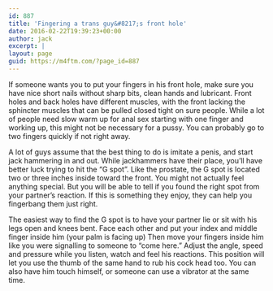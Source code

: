 ```yaml
---
id: 887
title: 'Fingering a trans guy&#8217;s front hole'
date: 2016-02-22T19:39:23+00:00
author: jack
excerpt: |
layout: page
guid: https://m4ftm.com/?page_id=887
---
```

If someone wants you to put your fingers in his front hole, make sure you have nice short nails without sharp bits, clean hands and lubricant. Front holes and back holes have different muscles, with the front lacking the sphincter muscles that can be pulled closed tight on sure people. While a lot of people need slow warm up for anal sex starting with one finger and working up, this might not be necessary for a pussy. You can probably go to two fingers quickly if not right away.

A lot of guys assume that the best thing to do is imitate a penis, and start jack hammering in and out. While jackhammers have their place, you&#8217;ll have better luck trying to hit the &#8220;G spot&#8221;. Like the prostate, the G spot is located two or three inches inside toward the front. You might not actually feel anything special. But you will be able to tell if you found the right spot from your partner&#8217;s reaction. If this is something they enjoy, they can help you fingerbang them just right.

The easiest way to find the G spot is to have your partner lie or sit with his legs open and knees bent. Face each other and put your index and middle finger inside him (your palm is facing up) Then move your fingers inside him like you were signalling to someone to &#8220;come here.&#8221; Adjust the angle, speed and pressure while you listen, watch and feel his reactions. This position will let you use the thumb of the same hand to rub his cock head too. You can also have him touch himself, or someone can use a vibrator at the same time.